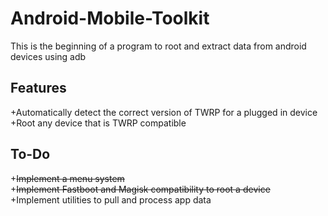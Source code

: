 # Android-Mobile-Toolkit
This is the beginning of a program to root and extract data from android devices using adb

## Features
+Automatically detect the correct version of TWRP for a plugged in device
+Root any device that is TWRP compatible

## To-Do
+~~Implement a menu system~~\
+~~Implement Fastboot and Magisk compatibility to root a device~~\
+Implement utilities to pull and process app data
